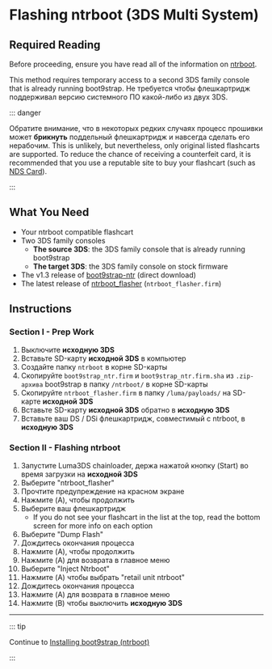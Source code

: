 # Flashing ntrboot (3DS Multi System)

## Required Reading

Before proceeding, ensure you have read all of the information on [ntrboot](ntrboot).

This method requires temporary access to a second 3DS family console that is already running boot9strap. Не требуется чтобы флешкартридж поддерживал версию системного ПО какой-либо из двух 3DS.

::: danger

Обратите внимание, что в некоторых редких случаях процесс прошивки может **брикнуть** поддельный флешкартридж и навсегда сделать его нерабочим. This is unlikely, but nevertheless, only original listed flashcarts are supported. To reduce the chance of receiving a counterfeit card, it is recommended that you use a reputable site to buy your flashcart (such as [NDS Card](https://www.nds-card.com/)).

:::

## What You Need

- Your ntrboot compatible flashcart
- Two 3DS family consoles
    - **The source 3DS**: the 3DS family console that is already running boot9strap
    - **The target 3DS**: the 3DS family console on stock firmware
- The v1.3 release of [boot9strap-ntr](https://github.com/SciresM/boot9strap/releases/download/1.3/boot9strap-1.3-ntr.zip) (direct download)
- The latest release of [ntrboot_flasher](https://github.com/ntrteam/ntrboot_flasher/releases/latest) (`ntrboot_flasher.firm`)

## Instructions

### Section I - Prep Work

1. Выключите **исходную 3DS**
2. Вставьте SD-карту **исходной 3DS** в компьютер
3. Создайте папку `ntrboot` в корне SD-карты
4. Скопируйте `boot9strap_ntr.firm` и `boot9strap_ntr.firm.sha` из `.zip-архива` boot9strap в папку `/ntrboot/` в корне SD-карты
5. Скопируйте `ntrboot_flasher.firm` в папку `/luma/payloads/` на SD-карте **исходной 3DS**
6. Вставьте SD-карту **исходной 3DS** обратно в **исходную 3DS**
7. Вставьте ваш DS / DSi флешкартридж, совместимый с ntrboot, в **исходную 3DS**

### Section II - Flashing ntrboot

1. Запустите Luma3DS chainloader, держа нажатой кнопку (Start) во время загрузки на **исходной 3DS**
2. Выберите "ntrboot_flasher"
3. Прочтите предупреждение на красном экране
4. Нажмите (A), чтобы продолжить
5. Выберите ваш флешкартридж
    - If you do not see your flashcart in the list at the top, read the bottom screen for more info on each option
6. Выберите "Dump Flash"
7. Дождитесь окончания процесса
8. Нажмите (A), чтобы продолжить
9. Нажмите (A) для возврата в главное меню
10. Выберите "Inject Ntrboot"
11. Нажмите (A) чтобы выбрать "retail unit ntrboot"
12. Дождитесь окончания процесса
13. Нажмите (A) для возврата в главное меню
14. Нажмите (B) чтобы выключить **исходную 3DS**

___

::: tip

Continue to [Installing boot9strap (ntrboot)](installing-boot9strap-\(ntrboot\))

:::
